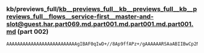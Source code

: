 ### kb/previews_full/kb__previews_full__kb__previews_full__kb__previews_full__flows__service-first__master-and-slot@guest.har.part069.md.part001.md.part001.md.part001.md (part 002)

```md
AAAAAAAAAAAAAAAAAAAAAAAAAAgIBAF0qIwD+//8Ap9ffAPz+/gAAAAAARSAaABIIBwCp2N8AAAAAAGIuJQDY7fEAxuXqAAAAAAAAAAAAAAAAAAAAAAAAAAAAAAAAAP8AAAD/AAAAAP8AAAAAAQAA/wAA/wD/A
```

```

